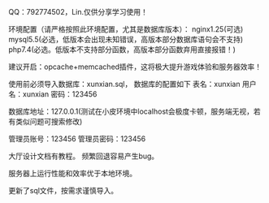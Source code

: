 QQ：792774502，Lin.仅供分享学习使用！

环境配置（请严格按照此环境配置，尤其是数据库版本）：
nginx1.25(可选)
mysql5.5(必选，低版本会出现未知错误，高版本部分数据库语句会不支持)
php7.4(必选。低版本不支持部分函数，高版本部分函数弃用直接报错！)

建议开启：opcache+memcached插件，这将极大提升游戏体验和服务器效率！

使用前必须导入数据库：xunxian.sql，
数据库的配置如下
表名：xunxian
用户名：xunxian
密码：123456

数据库地址：127.0.0.1(测试在小皮环境中localhost会极度卡顿，服务端无视，若有类似问题可搜索修改)


管理员账号：123456
管理员密码：123456


大厅设计文档有教程。
频繁回退容易产生bug。


服务器上运行性能和效率优于本地环境。

更新了sql文件，按需求谨慎导入。
